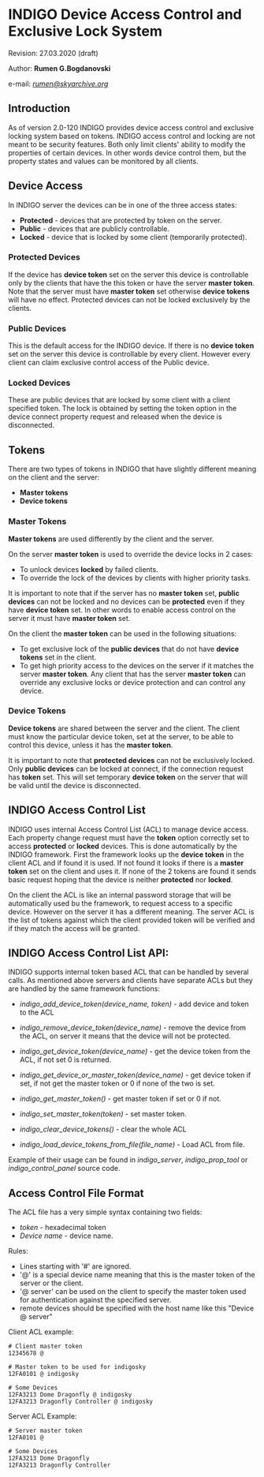 # INDIGO Device Access Control and Exclusive Lock System
Revision: 27.03.2020 (draft)

Author: **Rumen G.Bogdanovski**

e-mail: *rumen@skyarchive.org*

## Introduction

As of version 2.0-120 INDIGO provides device access control and exclusive locking system based on tokens. INDIGO access control and locking are not meant to be security features.
Both only limit clients' ability to modify the properties of certain devices. In other words device control them, but the property states and values can be monitored by all clients.

## Device Access
In INDIGO server the devices can be in one of the three access states:
- **Protected** - devices that are protected by token on the server.
- **Public** - devices that are publicly controllable.
- **Locked** - device that is locked by some client (temporarily protected).

### Protected Devices
If the device has **device token** set on the server this device is controllable only by the clients that have the this token or have the server **master token**. Note that the server must have **master token** set otherwise **device tokens** will have no effect. Protected devices can not be locked exclusively by the clients.

### Public Devices
This is the default access for the INDIGO device. If there is no **device token** set on the server this device is controllable by every client. However every client can claim exclusive control access of the Public device.

### Locked Devices
These are public devices that are locked by some client with a client specified token. The lock is obtained by setting the token option in the device connect property request and released when the device is disconnected.


## Tokens
There are two types of tokens in INDIGO that have slightly different meaning on the client and the server:

- **Master tokens**
- **Device tokens**

### Master Tokens
**Master tokens** are used differently by the client and the server.

On the server **master token** is used to override the device locks in 2 cases:
- To unlock devices **locked** by failed clients.
- To override the lock of the devices by clients with higher priority tasks.

It is important to note that if the server has no **master token** set, **public devices** can not be locked and no devices can be **protected** even if they have **device token** set. In other words to enable access control on the server it must have **master token** set.

On the client the **master token** can be used in the following situations:
- To get exclusive lock of the **public devices** that do not have **device tokens** set in the client.
- To get high priority access to the devices on the server if it matches the server **master token**. Any client that has the server **master token** can override any exclusive locks or device protection and can control any device.

### Device Tokens
**Device tokens** are shared between the server and the client. The client must know the particular device token, set at the server, to be able to control this device, unless it has the **master token**.

It is important to note that **protected devices** can not be exclusively locked. Only **public devices** can be locked at connect, if the connection request has **token** set. This will set temporary **device token** on the server that will be valid until the device is disconnected.

## INDIGO Access Control List

INDIGO uses internal Access Control List (ACL) to manage device access. Each property change request must have the **token** option correctly set to access **protected** or **locked** devices. This is done automatically by the INDIGO framework. First the framework looks up the **device token** in the client ACL and if found it is used. If not found it looks if there is a **master token** set on the client and uses it. If none of the 2 tokens are found it sends basic request hoping that the device is neither **protected** nor **locked**.

On the client the ACL is like an internal password storage that will be automatically used bu the framework, to request access to a specific device. However on the server it has a different meaning. The server ACL is the list of tokens against which the client provided token will be verified and if they match the access will be granted.

## INDIGO Access Control List API:

INDIGO supports internal token based ACL that can be handled by several calls. As mentioned above servers and clients have separate ACLs but they are handled by the same framework functions:

- *indigo_add_device_token(device_name, token)* - add device and token to the ACL

- *indigo_remove_device_token(device_name)* - remove the device from the ACL, on server it means that the device will not be protected.

- *indigo_get_device_token(device_name)* - get the device token from the ACL, if not set 0 is returned.

- *indigo_get_device_or_master_token(device_name)* - get device token if set, if not get the master token or 0 if none of the two is set.

- *indigo_get_master_token()* - get master token if set or 0 if not.

- *indigo_set_master_token(token)* - set master token.

- *indigo_clear_device_tokens()* - clear the whole ACL

- *indigo_load_device_tokens_from_file(file_name)* - Load ACL from file.

Example of their usage can be found in *indigo_server*, *indigo_prop_tool* or *indigo_control_panel* source code.

## Access Control File Format
The ACL file has a very simple syntax containing two fields:
- *token* - hexadecimal token
- *Device name* - device name.

Rules:
- Lines starting with '#' are ignored.
- '@' is a special device name meaning that this is the master token of the server or the client.
- '@ server' can be used on the client to specify the master token used for authentication against the specified server.
- remote devices should be specified with the host name like this "Device @ server"

Client ACL example:
```
# Client master token
12345678 @

# Master token to be used for indigosky
12FA0101 @ indigosky

# Some Devices
12FA3213 Dome Dragonfly @ indigosky
12FA3213 Dragonfly Controller @ indigosky
```

Server ACL Example:
```
# Server master token
12FA0101 @

# Some Devices
12FA3213 Dome Dragonfly
12FA3213 Dragonfly Controller
```

